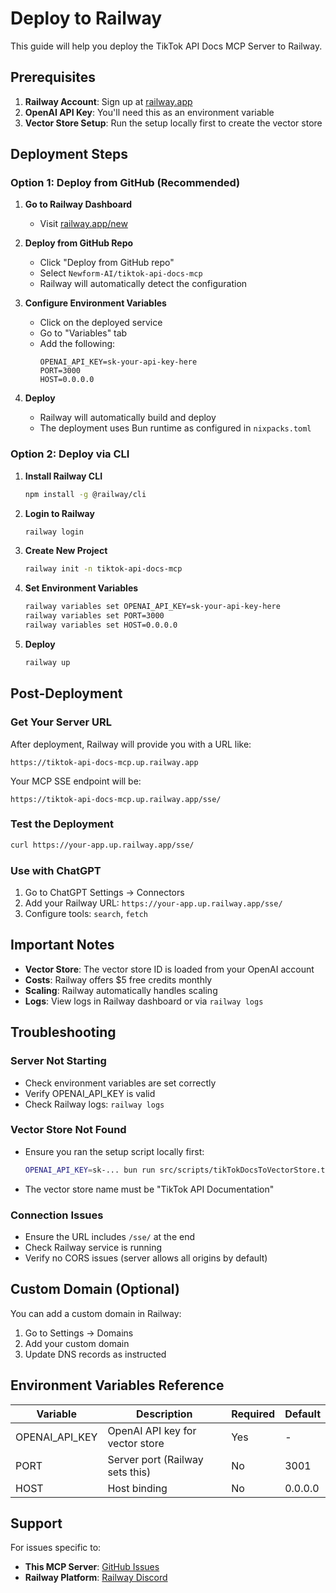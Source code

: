 # Deploy to Railway

This guide will help you deploy the TikTok API Docs MCP Server to Railway.

## Prerequisites

1. **Railway Account**: Sign up at [railway.app](https://railway.app)
2. **OpenAI API Key**: You'll need this as an environment variable
3. **Vector Store Setup**: Run the setup locally first to create the vector store

## Deployment Steps

### Option 1: Deploy from GitHub (Recommended)

1. **Go to Railway Dashboard**
   - Visit [railway.app/new](https://railway.app/new)

2. **Deploy from GitHub Repo**
   - Click "Deploy from GitHub repo"
   - Select `Newform-AI/tiktok-api-docs-mcp`
   - Railway will automatically detect the configuration

3. **Configure Environment Variables**
   - Click on the deployed service
   - Go to "Variables" tab
   - Add the following:
     ```
     OPENAI_API_KEY=sk-your-api-key-here
     PORT=3000
     HOST=0.0.0.0
     ```

4. **Deploy**
   - Railway will automatically build and deploy
   - The deployment uses Bun runtime as configured in `nixpacks.toml`

### Option 2: Deploy via CLI

1. **Install Railway CLI**
   ```bash
   npm install -g @railway/cli
   ```

2. **Login to Railway**
   ```bash
   railway login
   ```

3. **Create New Project**
   ```bash
   railway init -n tiktok-api-docs-mcp
   ```

4. **Set Environment Variables**
   ```bash
   railway variables set OPENAI_API_KEY=sk-your-api-key-here
   railway variables set PORT=3000
   railway variables set HOST=0.0.0.0
   ```

5. **Deploy**
   ```bash
   railway up
   ```

## Post-Deployment

### Get Your Server URL

After deployment, Railway will provide you with a URL like:
```
https://tiktok-api-docs-mcp.up.railway.app
```

Your MCP SSE endpoint will be:
```
https://tiktok-api-docs-mcp.up.railway.app/sse/
```

### Test the Deployment

```bash
curl https://your-app.up.railway.app/sse/
```

### Use with ChatGPT

1. Go to ChatGPT Settings → Connectors
2. Add your Railway URL: `https://your-app.up.railway.app/sse/`
3. Configure tools: `search`, `fetch`

## Important Notes

- **Vector Store**: The vector store ID is loaded from your OpenAI account
- **Costs**: Railway offers $5 free credits monthly
- **Scaling**: Railway automatically handles scaling
- **Logs**: View logs in Railway dashboard or via `railway logs`

## Troubleshooting

### Server Not Starting
- Check environment variables are set correctly
- Verify OPENAI_API_KEY is valid
- Check Railway logs: `railway logs`

### Vector Store Not Found
- Ensure you ran the setup script locally first:
  ```bash
  OPENAI_API_KEY=sk-... bun run src/scripts/tikTokDocsToVectorStore.ts
  ```
- The vector store name must be "TikTok API Documentation"

### Connection Issues
- Ensure the URL includes `/sse/` at the end
- Check Railway service is running
- Verify no CORS issues (server allows all origins by default)

## Custom Domain (Optional)

You can add a custom domain in Railway:
1. Go to Settings → Domains
2. Add your custom domain
3. Update DNS records as instructed

## Environment Variables Reference

| Variable | Description | Required | Default |
|----------|-------------|----------|---------|
| OPENAI_API_KEY | OpenAI API key for vector store | Yes | - |
| PORT | Server port (Railway sets this) | No | 3001 |
| HOST | Host binding | No | 0.0.0.0 |

## Support

For issues specific to:
- **This MCP Server**: [GitHub Issues](https://github.com/Newform-AI/tiktok-api-docs-mcp/issues)
- **Railway Platform**: [Railway Discord](https://discord.gg/railway)